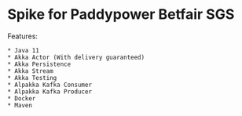 # Spike for Paddypower Betfair SGS

Features:
    
    * Java 11
    * Akka Actor (With delivery guaranteed)
    * Akka Persistence
    * Akka Stream
    * Akka Testing
    * Alpakka Kafka Consumer
    * Alpakka Kafka Producer
    * Docker
    * Maven    


